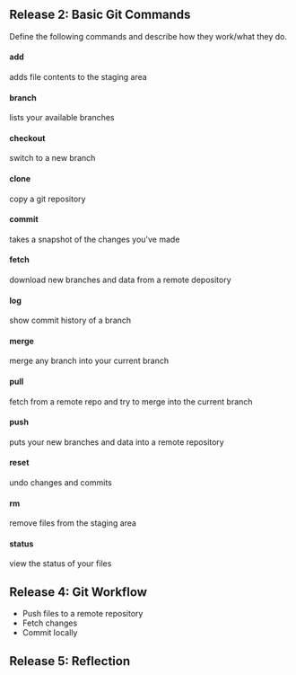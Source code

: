 ## Release 2: Basic Git Commands
Define the following commands and describe how they work/what they do.  


#### add
adds file contents to the staging area

#### branch
lists your available branches

#### checkout
switch to a new branch

#### clone
copy a git repository

#### commit
takes a snapshot of the changes you've made

#### fetch
download new branches and data from a remote depository

#### log
show commit history of a branch

#### merge
merge any branch into your current branch

#### pull
fetch from a remote repo and try to merge into the current branch

#### push
puts your new branches and data into a remote repository

#### reset
undo changes and commits

#### rm
remove files from the staging area

#### status
view the status of your files

## Release 4: Git Workflow

- Push files to a remote repository
- Fetch changes
- Commit locally

## Release 5: Reflection
